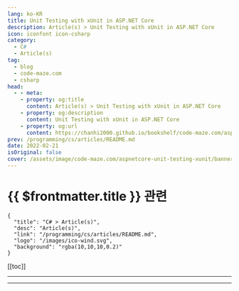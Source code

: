 ```yaml
---
lang: ko-KR
title: Unit Testing with xUnit in ASP.NET Core
description: Article(s) > Unit Testing with xUnit in ASP.NET Core
icon: iconfont icon-csharp
category: 
  - C#
  - Article(s)
tag: 
  - blog
  - code-maze.com
  - csharp
head:  
  - - meta:
    - property: og:title
      content: Article(s) > Unit Testing with xUnit in ASP.NET Core
    - property: og:description
      content: Unit Testing with xUnit in ASP.NET Core
    - property: og:url
      content: https://chanhi2000.github.io/bookshelf/code-maze.com/aspnetcore-unit-testing-xunit.html
prev: /programming/cs/articles/README.md
date: 2022-02-21
isOriginal: false
cover: /assets/image/code-maze.com/aspnetcore-unit-testing-xunit/banner.png
---
```


# {{ $frontmatter.title }} 관련

```component VPCard
{
  "title": "C# > Article(s)",
  "desc": "Article(s)",
  "link": "/programming/cs/articles/README.md",
  "logo": "/images/ico-wind.svg",
  "background": "rgba(10,10,10,0.2)"
}
```

[[toc]]

---

<SiteInfo
  name="Unit Testing with xUnit in ASP.NET Core"
  desc="In this article, we will explain Unit Testing with xUnit in the ASP.NET Core application, using different features that xUnit provides."
  url="https://code-maze.com/aspnetcore-unit-testing-xunit/"
  logo="/assets/image/code-maze.com/favicon.png"
  preview="/assets/image/code-maze.com/aspnetcore-unit-testing-xunit/banner.png"/>

<!-- TODO: 작성 -->

---

<TagLinks />